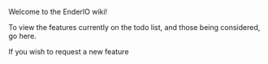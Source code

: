 Welcome to the EnderIO wiki!

To view the features currently on the todo list, and those being considered, go here.

If you wish to request a new feature